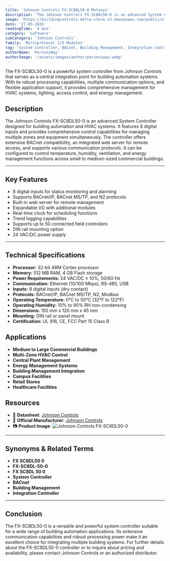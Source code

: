 ```yaml
---
title: 'Johnson Controls FX-SC8DL50-0 Metasys'
description: 'The Johnson Controls FX-SC8DL50-0 is an advanced System Controller designed for building automation and HVAC systems. It features 8 digital inputs and provides comprehensive control capabilities for managing multiple zones and equipment simultaneously. The controller offers extensive BACnet compatibility, an integrated web server for remote access, and supports various communication protocols. It can be configured to control temperature, humidity, ventilation, and energy management functions across small to medium-sized commercial buildings.'
image: 'https://buildingcontrols-delta-store.s3.amazonaws.com/public/ultracommerce/product/transform/images/byUrlTitle/fxsc8dl500/fx-sc8dl50-0.webp'
date: '27-03-2025'
readingTime: '4 min'
category: 'software'
subCategory: 'Johnson Controls'
family: 'Multiprotocol I/O Modules'
tag: 'System Controller, BACnet, Building Management, Integration Controller'
authorName: 'PersoniWay'
authorImage: '/assets/images/author/personiway.webp'
---
```


The FX-SC8DL50-0 is a powerful system controller from Johnson Controls that serves as a central integration point for building automation systems. With its robust processing capabilities, multiple communication options, and flexible application support, it provides comprehensive management for HVAC systems, lighting, access control, and energy management.
## **Description**
The Johnson Controls FX-SC8DL50-0 is an advanced System Controller designed for building automation and HVAC systems. It features 8 digital inputs and provides comprehensive control capabilities for managing multiple zones and equipment simultaneously. The controller offers extensive BACnet compatibility, an integrated web server for remote access, and supports various communication protocols. It can be configured to control temperature, humidity, ventilation, and energy management functions across small to medium-sized commercial buildings.

---

## **Key Features**
- 8 digital inputs for status monitoring and alarming
- Supports BACnet/IP, BACnet MS/TP, and N2 protocols
- Built-in web server for remote management
- Expandable I/O with additional modules
- Real-time clock for scheduling functions
- Trend logging capabilities
- Supports up to 50 connected field controllers
- DIN rail mounting option
- 24 VAC/DC power supply

---

## **Technical Specifications**
- **Processor:** 32-bit ARM Cortex processor
- **Memory:** 512 MB RAM, 4 GB Flash storage
- **Power Requirements:** 24 VAC/DC ± 10%, 50/60 Hz
- **Communication:** Ethernet (10/100 Mbps), RS-485, USB
- **Inputs:** 8 digital inputs (dry contact)
- **Protocols:** BACnet/IP, BACnet MS/TP, N2, Modbus
- **Operating Temperature:** 0°C to 50°C (32°F to 122°F)
- **Operating Humidity:** 10% to 90% RH non-condensing
- **Dimensions:** 150 mm x 120 mm x 45 mm
- **Mounting:** DIN rail or panel mount
- **Certification:** UL 916, CE, FCC Part 15 Class B

## **Applications**
- **Medium to Large Commercial Buildings**
- **Multi-Zone HVAC Control**
- **Central Plant Management**
- **Energy Management Systems**
- **Building Management Integration**
- **Campus Facilities**
- **Retail Stores**
- **Healthcare Facilities**

## **Resources**
- 📄 **Datasheet**: [Johnson Controls](https://www.cochranesupply.com/media/assets/product/documents/Johnson/FX-SC8%20Spec.pdf)
- 🏢 **Official Manufacturer**: [Johnson Controls](https://www.johnsoncontrols.com)
- 📷 **Product Image**:
  ![Johnson Controls FX-SC8DL50-0](https://buildingcontrols-delta-store.s3.amazonaws.com/public/ultracommerce/product/transform/images/byUrlTitle/fxsc8dl500/fx-sc8dl50-0.webp)

---

## **Synonyms & Related Terms**
- **FX SC8DL50 0**
- **FX-SC8DL-50-0**
- **FX SC8DL 50 0**
- **System Controller**
- **BACnet**
- **Building Management**
- **Integration Controller**

---

## **Conclusion**
The FX-SC8DL50-0 is a versatile and powerful system controller suitable for a wide range of building automation applications. Its extensive communication capabilities and robust processing power make it an excellent choice for integrating multiple building systems. For further details about the FX-SC8DL50-0 controller or to inquire about pricing and availability, please contact Johnson Controls or an authorized distributor.
